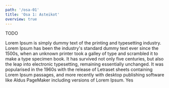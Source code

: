 ```yaml
---
path: '/osa-01'
title: 'Osa 1: Asteikot'
overview: true
---
```


TODO


<text-box name="text box component">

Lorem Ipsum is simply dummy text of the printing and typesetting industry. Lorem Ipsum has been the industry's standard dummy text ever since the 1500s, when an unknown printer took a galley of type and scrambled it to make a type specimen book. It has survived not only five centuries, but also the leap into electronic typesetting, remaining essentially unchanged. It was popularised in the 1960s with the release of Letraset sheets containing Lorem Ipsum passages, and more recently with desktop publishing software like Aldus PageMaker including versions of Lorem Ipsum. Yes

<music-sheet name="Music Sheet Component" notation='CDEF GABcDF|'></music-sheet>

<drop-down answers="duuri, luonnollinen molli, harmoninen molli, melodinen molli">
</drop-down>
</text-box>

